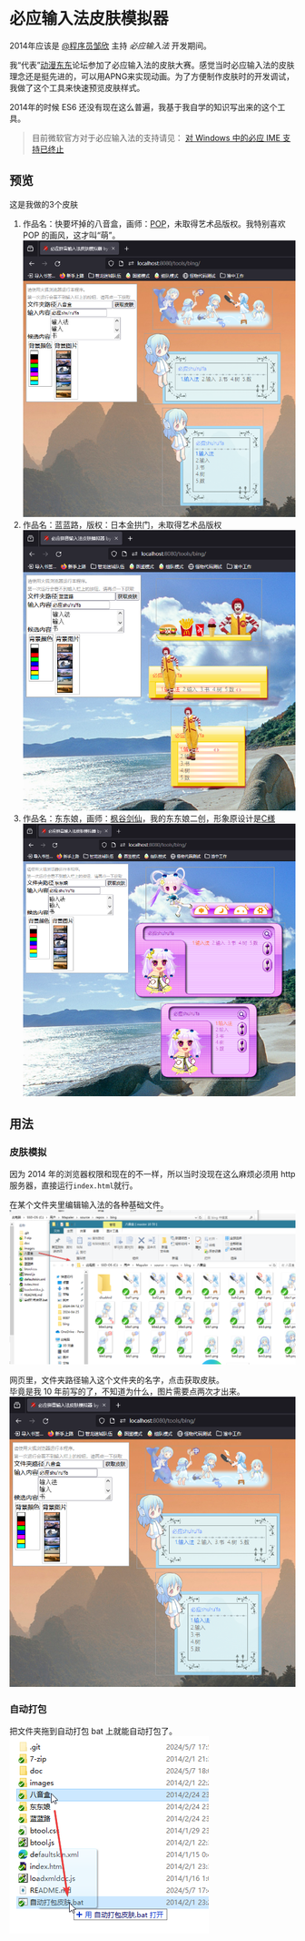 # 必应输入法皮肤模拟器
2014年应该是 [@程序员邹欣](https://blog.csdn.net/csdnnews/article/details/112915663) 主持 *必应输入法* 开发期间。

我“代表”[动漫东东](http://bbs.comicdd.com/)论坛参加了必应输入法的皮肤大赛。感觉当时必应输入法的皮肤理念还是挺先进的，可以用APNG来实现动画。为了方便制作皮肤时的开发调试，我做了这个工具来快速预览皮肤样式。

2014年的时候 ES6 还没有现在这么普遍，我基于我自学的知识写出来的这个工具。

> 目前微软官方对于必应输入法的支持请见：
> [对 Windows 中的必应 IME 支持已终止](https://support.microsoft.com/zh-cn/topic/%E5%AF%B9-windows-%E4%B8%AD%E7%9A%84%E5%BF%85%E5%BA%94-ime-%E6%94%AF%E6%8C%81%E5%B7%B2%E7%BB%88%E6%AD%A2-4ac4ac29-1959-54c8-08cf-a97dc210bab6)

## 预览
这是我做的3个皮肤
1. 作品名：快要坏掉的八音盒，画师：[POP](https://www.pixiv.net/users/41477)，未取得艺术品版权。我特别喜欢 POP 的画风，这才叫“萌”。  
   ![快要坏掉的八音盒](doc/firefox_WXhzPxVX2M.png)
1. 作品名：蓝蓝路，版权：日本金拱门，未取得艺术品版权  
   ![蓝蓝路](doc/firefox_qcPZXJ9VFl.png)
1. 作品名：东东娘，画师：[枫谷剑仙](https://www.pixiv.net/users/3896348)，我的东东娘二创，形象原设计是[C様](https://weibo.com/u/1723480193)
   ![东东娘](doc/firefox_JFK9AA9m6o.png)

## 用法
### 皮肤模拟
因为 2014 年的浏览器权限和现在的不一样，所以当时没现在这么麻烦必须用 http 服务器，直接运行`index.html`就行。

在某个文件夹里编辑输入法的各种基础文件。  
![未打包文件](doc/explorer_G00g5aMEI4.png)

网页里，文件夹路径输入这个文件夹的名字，点击获取皮肤。  
毕竟是我 10 年前写的了，不知道为什么，图片需要点两次才出来。  
![快要坏掉的八音盒](doc/firefox_WXhzPxVX2M.png)

### 自动打包
把文件夹拖到自动打包 bat 上就能自动打包了。  
![未打包文件](doc/explorer_eTQIDw2SNM.png)